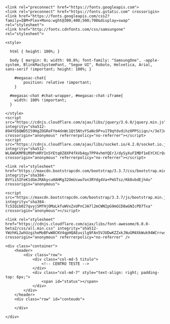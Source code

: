 <html>
  <head>
    <title>Controle Tallos</title>
	
	<link rel="preconnect" href="https://fonts.googleapis.com">
	<link rel="preconnect" href="https://fonts.gstatic.com" crossorigin>
	<link href="https://fonts.googleapis.com/css2?family=IBM+Plex+Mono:wght@300;400;500;700&display=swap" rel="stylesheet">
	<link href="http://fonts.cdnfonts.com/css/samsungone" rel="stylesheet">
	
    <style>
	  
	  html { height: 100%; }
	
      body { margin: 0; width: 98.8%; font-family: "SamsungOne", -apple-system, BlinkMacSystemFont, "Segoe UI", Roboto, Helvetica, Arial, sans-serif !important; height: 100%; }

		#megasac-chat{
			position: relative !important;
		}

      #megasac-chat #chat-wrapper, #megasac-chat-iframe{
		width: 100% !important;
	  }
	  
    </style>
	<script src="https://cdnjs.cloudflare.com/ajax/libs/jquery/3.6.0/jquery.min.js" integrity="sha512-894YE6QWD5I59HgZOGReFYm4dnWc1Qt5NtvYSaNcOP+u1T9qYdvdihz0PPSiiqn/+/3e7Jo4EaG7TubfWGUrMQ==" crossorigin="anonymous" referrerpolicy="no-referrer"></script>
	<script src="https://cdnjs.cloudflare.com/ajax/libs/socket.io/4.2.0/socket.io.js" integrity="sha512-WL6WGKMPBiM9PnHRYIn5YEtq0Z8XP4fkVb4qy7PP4vhmYQErJ/dySyXuFIMDf1eEYCXCrQrMJfkNwKc9gsjTjA==" crossorigin="anonymous" referrerpolicy="no-referrer"></script>
	
	<link rel="stylesheet" href="https://maxcdn.bootstrapcdn.com/bootstrap/3.3.7/css/bootstrap.min.css" integrity="sha384-BVYiiSIFeK1dGmJRAkycuHAHRg32OmUcww7on3RYdg4Va+PmSTsz/K68vbdEjh4u" crossorigin="anonymous">
	
	<script src="https://maxcdn.bootstrapcdn.com/bootstrap/3.3.7/js/bootstrap.min.js" integrity="sha384-Tc5IQib027qvyjSMfHjOMaLkfuWVxZxUPnCJA7l2mCWNIpG9mGCD8wGNIcPD7Txa" crossorigin="anonymous"></script>
	
	<link rel="stylesheet" href="https://cdnjs.cloudflare.com/ajax/libs/font-awesome/6.0.0-beta2/css/all.min.css" integrity="sha512-YWzhKL2whUzgiheMoBFwW8CKV4qpHQAEuvilg9FAn5VJUDwKZZxkJNuGM4XkWuk94WCrrwslk8yWNGmY1EduTA==" crossorigin="anonymous" referrerpolicy="no-referrer" />
	
  </head>
  <body>

	<div class="container">
		<header>
			<div class="row">
				<div class="col-md-5 titulo">
					<!-- CENTRO TESTE -->
				</div>
				<div class="col-md-7" style="text-align: right; padding-top: 6px;">
					<span id="status"></span>
				</div>
			</div>
		</header>
		<div class="row" id="conteudo">
			
		</div>
		
	</div>

	
  </body>
  
  <script>
  
  $(document).ready(function(){
  for (let element of document.getElementsByClassName("container-lg px-3 my-5 markdown-body")){
			element.style.display="none";
			}
	(function() {
    window.megasac_c = '60958f8802d7b46cb01feb65';
    window.megasac_widget = 'integration-1';
    var s = document.createElement('script');
    s.setAttribute('src', 'https://kong.tallos.com.br:18000/megasac-api/widget/v2/load-scripts?load=1670248012574');
    s.onload = function() {
			document.getElementById('megasac-button').style.background = 'url(https://cdn.tallos.com.br/tallos-chat/public/images/logos/60958f883dcbb81a25a04e6b.png?load=1647611568433), url(https://cdn.tallos.com.br/tallos-chat/public/images/logos/avatar.png?load=1647611568433) center no-repeat #000';
			document.getElementById('megasac-button').style.backgroundPosition = 'center center';
			document.getElementById('megasac-button').style.backgroundSize = '105% 105%';
			document.getElementById('megasac-button').click()
		};
		document.getElementById('conteudo').appendChild(s);
	})();
	for (let element of document.getElementsByClassName("container-lg px-3 my-5 markdown-body")){
			element.style.display="none";
			}	
	});  
	</script>
  
</html>
